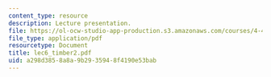 ```yaml
---
content_type: resource
description: Lecture presentation.
file: https://ol-ocw-studio-app-production.s3.amazonaws.com/courses/4-448-analysis-of-historic-structures-fall-2004/a298d3858a8a9b2935948f4190e53bab_lec6_timber2.pdf
file_type: application/pdf
resourcetype: Document
title: lec6_timber2.pdf
uid: a298d385-8a8a-9b29-3594-8f4190e53bab
---
```

